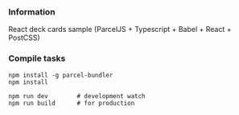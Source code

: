 
### Information

React deck cards sample (ParcelJS + Typescript + Babel + React + PostCSS)

### Compile tasks

```
npm install -g parcel-bundler
npm install

npm run dev        # development watch
npm run build      # for production
```